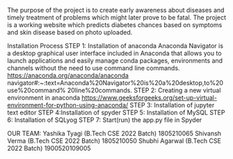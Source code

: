 The purpose of the project is to create early awareness about diseases and timely treatment of problems which might later prove to be fatal. 
The project is a working website which predicts diabetes chances based on symptoms and skin disease based on photo uploaded.

Installation Process
STEP 1: Installation of anaconda
Anaconda Navigator is a desktop graphical user interface included in Anaconda that allows 
you to launch applications and easily manage conda packages, environments and channels 
without the need to use command line commands.
https://anaconda.org/anaconda/anaconda
navigator#:~:text=Anaconda%20Navigator%20is%20a%20desktop,to%20use%20command%
20line%20commands.
STEP 2: Creating a new virtual environment in anaconda
https://www.geeksforgeeks.org/set-up-virtual-environment-for-python-using-anaconda/
STEP 3: Installation of jupyter text editor
STEP 4:Installation of spyder
STEP 5: Installation of MySQL
STEP 6: Installation of SQLyog
STEP 7: Start(run) the app.py file in Spyder


OUR TEAM:
Yashika Tyagi (B.Tech CSE 2022 Batch) 1805210065
Shivansh Verma (B.Tech CSE 2022 Batch) 1805210050
Shubhi Agarwal (B.Tech CSE 2022 Batch) 1900520109005

